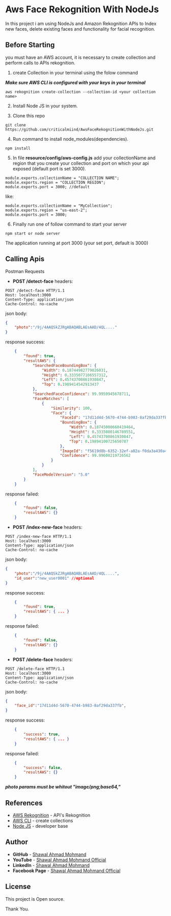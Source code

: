 # Aws Face Rekognition With NodeJs

In this project i am using NodeJs and Amazon Rekognition APIs to Index new faces, delete existing faces and functionality for facial recognition.

## Before Starting

you must have an AWS account, it is necessary to create collection and perform calls to APIs rekognition.

1. create Collection in your terminal using the folow command 

***Make sure AWS CLI is configured with your keys in your terminal***

```
aws rekognition create-collection --collection-id <your collection name>
```

2. Install Node JS in your system.


3. Clone this repo

```
git clone https://github.com/criticalmiind/AwsFaceRekognitionWithNodeJs.git
```

4. Run command to install node_modules(dependencies).

```
npm install
```

5. In file **resource/config/aws-config.js** add your collectionName and region that you create your collection and port on which your api exposed (default port is set 3000).
```
module.exports.collectionName = "COLLECTION NAME";
module.exports.region = "COLLECTION REGION";
module.exports.port = 3000; //default
```

like:
```
module.exports.collectionName = "MyCollection";
module.exports.region = "us-east-2";
module.exports.port = 3000;
```

6. Finally run one of follow command to start your server

```
npm start or node server
```

The application running at port 3000 (your set port, default is 3000) 

## Calling Apis 
Postman Requests

* **POST /detect-face**
headers:
```
POST /detect-face HTTP/1.1
Host: localhost:3000
Content-Type: application/json
Cache-Control: no-cache
```
json body:
```json
{
    "photo":"/9j/4AAQSkZJRgABAQABLAEsAAD/4QL...."
}
```
response success:
```json
    {
        "found": true,
        "resultAWS": {
            "SearchedFaceBoundingBox": {
                "Width": 0.18744982779026031,
                "Height": 0.3335077166557312,
                "Left": 0.45743700861930847,
                "Top": 0.1989414542913437
            },
            "SearchedFaceConfidence": 99.9959945678711,
            "FaceMatches": [
                {
                    "Similarity": 100,
                    "Face": {
                        "FaceId": "17d11d4d-5670-4744-b983-8af29da337fb",
                        "BoundingBox": {
                            "Width": 0.18745000660419464,
                            "Height": 0.3335080146789551,
                            "Left": 0.45743700861930847,
                            "Top": 0.19894100725650787
                        },
                        "ImageId": "f5619d8b-6352-32ef-a02a-f0da3a430a41",
                        "Confidence": 99.99600219726562
                    }
                }
            ],
            "FaceModelVersion": "5.0"
        }
    }
```

response failed:
```json
    {
        "found": false,
        "resultAWS": {}
    }
```

* **POST /index-new-face**
headers:
```
POST /index-new-face HTTP/1.1
Host: localhost:3000
Content-Type: application/json
Cache-Control: no-cache
```

json body:
```json
{
    "photo":"/9j/4AAQSkZJRgABAQABLAEsAAD/4QL....",
    "id_user":"new_user0001" //optional
}
```

response success:
```json
    {
        "found": true,
        "resultAWS": { ... }
    }
```

response failed:
```json
    {
        "found": false,
        "resultAWS": {}
    }
```

* **POST /delete-face**
headers:
```
POST /delete-face HTTP/1.1
Host: localhost:3000
Content-Type: application/json
Cache-Control: no-cache
```

json body:
```json
{
    "face_id":"17d11d4d-5670-4744-b983-8af29da337fb",
}
```

response success:
```json
    {
        "success": true,
        "resultAWS": { ... }
    }
```

response failed:
```json
    {
        "success": false,
        "resultAWS": {}
    }
```

***photo params must be whitout "image/png;base64,"***

## References

* [AWS Rekognition](https://docs.aws.amazon.com/rekognition/latest/dg/getting-started.html) - API's Rekognition
* [AWS CLI](https://docs.aws.amazon.com/rekognition/latest/dg/setup-awscli-sdk.html) - create collections
* [Node JS](https://nodejs.org/en/) - developer base


## Author

* **GitHub** - [Shawal Ahmad Mohmand](https://github.com/criticalmiind)
* **YouTube** - [Shawal Ahmad Mohmand Official](https://www.youtube.com/c/ShawalAhmadMohmandOfficail)
* **LinkedIn** - [Shawal Ahmad Mohmand](https://www.linkedin.com/in/shawalahmad/)
* **Facebook Page** - [Shawal Ahmad Mohmand Official](https://web.facebook.com/ShawalAhmadOfficialPage)

## License

This project is Open source.

Thank You.